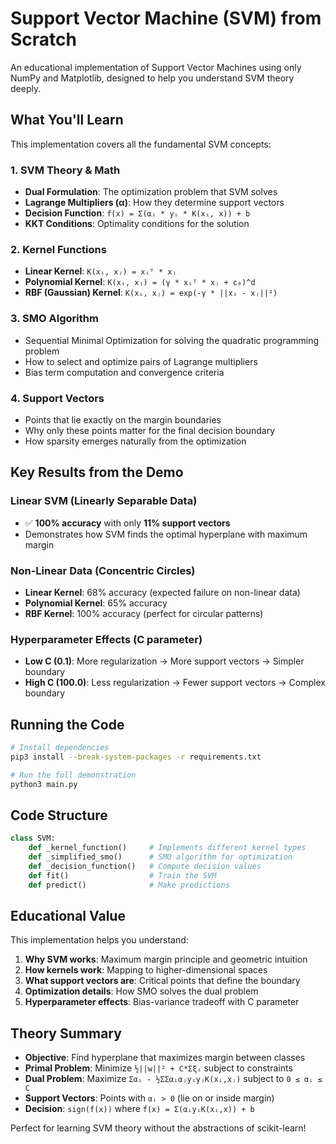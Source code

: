 # Support Vector Machine (SVM) from Scratch

An educational implementation of Support Vector Machines using only NumPy and Matplotlib, designed to help you understand SVM theory deeply.

## What You'll Learn

This implementation covers all the fundamental SVM concepts:

### 1. **SVM Theory & Math**
- **Dual Formulation**: The optimization problem that SVM solves
- **Lagrange Multipliers (α)**: How they determine support vectors
- **Decision Function**: `f(x) = Σ(αᵢ * yᵢ * K(xᵢ, x)) + b`
- **KKT Conditions**: Optimality conditions for the solution

### 2. **Kernel Functions**
- **Linear Kernel**: `K(xᵢ, xⱼ) = xᵢᵀ * xⱼ`
- **Polynomial Kernel**: `K(xᵢ, xⱼ) = (γ * xᵢᵀ * xⱼ + c₀)^d`
- **RBF (Gaussian) Kernel**: `K(xᵢ, xⱼ) = exp(-γ * ||xᵢ - xⱼ||²)`

### 3. **SMO Algorithm**
- Sequential Minimal Optimization for solving the quadratic programming problem
- How to select and optimize pairs of Lagrange multipliers
- Bias term computation and convergence criteria

### 4. **Support Vectors**
- Points that lie exactly on the margin boundaries
- Why only these points matter for the final decision boundary
- How sparsity emerges naturally from the optimization

## Key Results from the Demo

### Linear SVM (Linearly Separable Data)
- ✅ **100% accuracy** with only **11% support vectors**
- Demonstrates how SVM finds the optimal hyperplane with maximum margin

### Non-Linear Data (Concentric Circles)
- **Linear Kernel**: 68% accuracy (expected failure on non-linear data)
- **Polynomial Kernel**: 65% accuracy 
- **RBF Kernel**: 100% accuracy (perfect for circular patterns)

### Hyperparameter Effects (C parameter)
- **Low C (0.1)**: More regularization → More support vectors → Simpler boundary
- **High C (100.0)**: Less regularization → Fewer support vectors → Complex boundary

## Running the Code

```bash
# Install dependencies
pip3 install --break-system-packages -r requirements.txt

# Run the full demonstration
python3 main.py
```

## Code Structure

```python
class SVM:
    def _kernel_function()     # Implements different kernel types
    def _simplified_smo()      # SMO algorithm for optimization
    def _decision_function()   # Compute decision values
    def fit()                  # Train the SVM
    def predict()              # Make predictions
```

## Educational Value

This implementation helps you understand:

1. **Why SVM works**: Maximum margin principle and geometric intuition
2. **How kernels work**: Mapping to higher-dimensional spaces
3. **What support vectors are**: Critical points that define the boundary
4. **Optimization details**: How SMO solves the dual problem
5. **Hyperparameter effects**: Bias-variance tradeoff with C parameter

## Theory Summary

- **Objective**: Find hyperplane that maximizes margin between classes
- **Primal Problem**: Minimize `½||w||² + C*Σξᵢ` subject to constraints
- **Dual Problem**: Maximize `Σαᵢ - ½ΣΣαᵢαⱼyᵢyⱼK(xᵢ,xⱼ)` subject to `0 ≤ αᵢ ≤ C`
- **Support Vectors**: Points with `αᵢ > 0` (lie on or inside margin)
- **Decision**: `sign(f(x))` where `f(x) = Σ(αᵢyᵢK(xᵢ,x)) + b`

Perfect for learning SVM theory without the abstractions of scikit-learn! 